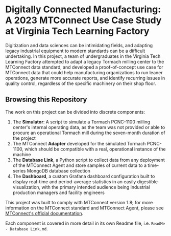 # Digitally Connected Manufacturing: A 2023 MTConnect Use Case Study at Virginia Tech Learning Factory

Digitization and data sciences can be intimidating fields, and adapting legacy industrial equipment to modern standards can be a difficult undertaking. In this project, a team of undergraduates in the Virginia Tech Learning Factory attempted to adapt a legacy Tormach milling center to the MTConnect data standard, and developed a proof-of-concept use case for MTConnect data that could help manufacturing organizations to run leaner operations, generate more accurate reports, and identify recurring issues in quality control, regardless of the specific machinery on their shop floor.

## Browsing this Repository

The work on this project can be divided into discrete components:
1. The **Simulator**: A script to simulate a Tormach PCNC-1100 milling center's internal operating data, as the team was not provided or able to procure an operational Tormach mill during the seven-month duration of the project
2. The MTConnect **Adapter** developed for the simulated Tormach PCNC-1100, which should be compatible with a real, operational instance of the machine
3. The **Database Link**, a Python script to collect data from any deployment of the MTConnect Agent and store samples of current data to a time-series MongoDB database collection
4. The **Dashboard**, a custom Grafana dashboard configuration built to display real-time and period-average statistics in an easily digestible visualization, with the primary intended audience being industrial production managers and facility engineers

This project was built to comply with MTConnect version 1.8; for more information on the MTConnect standard and MTConnect Agent, please see [MTConnect's official documentation](https://www.mtconnect.org/documents).

Each component is covered in more detail in its own Readme file, i.e. `ReadMe - Database Link.md`.
